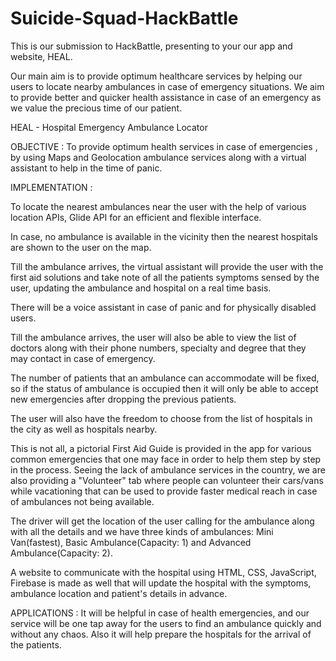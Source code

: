 # Suicide-Squad-HackBattle
This is our submission to HackBattle, presenting to your our app and website, HEAL.

Our main aim is to provide optimum healthcare services by helping our users to locate nearby ambulances in case of emergency situations. We aim to provide better and quicker health assistance in case of an emergency as we value the precious time of our patient.

HEAL - Hospital Emergency Ambulance Locator

OBJECTIVE : To provide optimum health services in case of emergencies , by using Maps and Geolocation ambulance services along with a virtual assistant to help in the time of panic.

IMPLEMENTATION :

To locate the nearest ambulances near the user with the help of various location APIs, Glide API for an efficient and flexible interface.

In case, no ambulance is available in the vicinity then the nearest hospitals are shown to the user on the map.

Till the ambulance arrives, the virtual assistant will provide the user with the first aid solutions and take note of all the patients symptoms sensed by the user, updating the ambulance and hospital on a real time basis.

There will be a voice assistant in case of panic and for physically disabled users.

Till the ambulance arrives, the user will also be able to view the list of doctors along with their phone numbers, specialty and degree that they may contact in case of emergency.

The number of patients that an ambulance can accommodate will be fixed, so if the status of ambulance is occupied then it will only be able to accept new emergencies after dropping the previous patients.

The user will also have the freedom to choose from the list of hospitals in the city as well as hospitals nearby.

This is not all, a pictorial First Aid Guide is provided in the app for various common emergencies that one may face in order to help them step by step in the process. Seeing the lack of ambulance services in the country, we are also providing a "Volunteer" tab where people can volunteer their cars/vans while vacationing that can be used to provide faster medical reach in case of ambulances not being available.

The driver will get the location of the user calling for the ambulance along with all the details and we have three kinds of ambulances: Mini Van(fastest), Basic Ambulance(Capacity: 1) and Advanced Ambulance(Capacity: 2).

A website to communicate with the hospital using HTML, CSS, JavaScript, Firebase is made as well that will update the hospital with the symptoms, ambulance location and patient's details in advance.

APPLICATIONS : It will be helpful in case of health emergencies, and our service will be one tap away for the users to find an ambulance quickly and without any chaos. Also it will help prepare the hospitals for the arrival of the patients.
